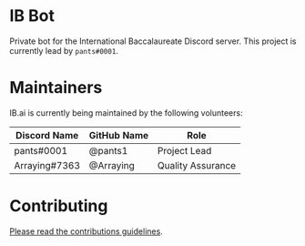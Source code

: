 # IB Bot

Private bot for the International Baccalaureate Discord server. This project is currently lead by `pants#0001`. 

# Maintainers

IB.ai is currently being maintained by the following volunteers:

Discord Name | GitHub Name | Role
--- | --- | ---
pants#0001 | @pants1 |Project Lead
Arraying#7363 | @Arraying |Quality Assurance

# Contributing

[Please read the contributions guidelines](CONTRIBUTING.md).
